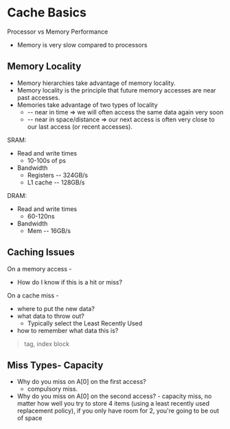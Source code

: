 # Cache Basics

Processor vs Memory Performance

- Memory is very slow compared to processors

## Memory Locality

- Memory hierarchies take advantage of memory locality.
- Memory locality is the principle that future memory
  accesses are near past accesses.
- Memories take advantage of two types of locality
  - -- near in time => we will often access the
    same data again very soon
  - -- near in space/distance => our next access is
    often very close to our last access (or recent accesses).

SRAM:

- Read and write times
  - 10-100s of ps
- Bandwidth
  - Registers -- 324GB/s
  - L1 cache -- 128GB/s

DRAM:

- Read and write times
  - 60-120ns
- Bandwidth
  - Mem -- 16GB/s

## Caching Issues

On a memory access -

- How do I know if this is a hit or miss?

On a cache miss -

- where to put the new data?
- what data to throw out?
  - Typically select the Least Recently Used
- how to remember what data this is?

> tag, index block

## Miss Types- Capacity

- Why do you miss on A[0] on the first access?
  - compulsory miss.
- Why do you miss on A[0] on the second access? - capacity miss, no matter how well you try to store 4 items
  (using a least recently used replacement policy), if you only
  have room for 2, you're going to be out of space
